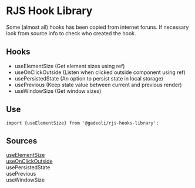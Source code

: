 # RJS Hook Library

Some (almost all) hooks has been copied from internet foruns. If necessary look from source info to check who created the hook.

## Hooks

- useElementSize (Get element sizes using ref)  
- useOnClickOutside (Listen when clicked outside component using ref)  
- usePersistedState (An option to persist state in local storage)
- usePrevious (Keep state value between current and previous render)
- useWindowSize (Get window sizes)


## Use

```
import {useElementSize} from '@gadeoli/rjs-hooks-library';
```

## Sources
[useElementSize](https://usehooks-ts.com/react-hook/use-element-size)     
[useOnClickOutside](https://usehooks.com/useOnClickOutside/)  
usePersistedState  
usePrevious  
useWindowSize  